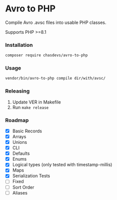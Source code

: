 # Avro to PHP

Compile Avro .avsc files into usable PHP classes.

Supports PHP >=8.1

### Installation
```bash
composer require chasdevs/avro-to-php
```

### Usage
```bash
vendor/bin/avro-to-php compile dir/with/avsc/
```

### Releasing
1. Update VER in Makefile
1. Run `make release`

### Roadmap

- [x] Basic Records
- [x] Arrays
- [x] Unions
- [x] CLI
- [x] Defaults
- [x] Enums
- [x] Logical types (only tested with timestamp-millis)
- [x] Maps
- [x] Serialization Tests
- [ ] Fixed
- [ ] Sort Order
- [ ] Aliases